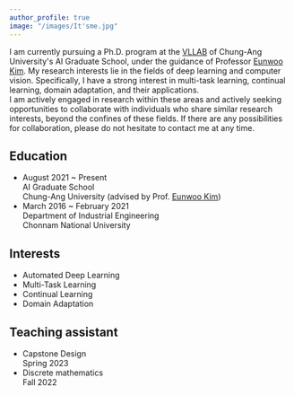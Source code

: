 ```yaml
---
author_profile: true
image: "/images/It'sme.jpg"
---
```


I am currently pursuing a Ph.D. program at the [VLLAB](https://vllab.cau.ac.kr/) of Chung-Ang University's AI Graduate School, under the guidance of Professor [Eunwoo Kim](https://vllab.cau.ac.kr/members/professor/). My research interests lie in the fields of deep learning and computer vision. Specifically, I have a strong interest in multi-task learning, continual learning, domain adaptation, and their applications.<br>
I am actively engaged in research within these areas and actively seeking opportunities to collaborate with individuals who share similar research interests, beyond the confines of these fields. If there are any possibilities for collaboration, please do not hesitate to contact me at any time.

## Education
- August 2021 ~ Present<br>
  AI Graduate School<br> 
  Chung-Ang University (advised by Prof. [Eunwoo Kim](https://vllab.cau.ac.kr/members/professor/))
- March 2016 ~ February 2021<br>
  Department of Industrial Engineering<br>
  Chonnam National University 

## Interests
- Automated Deep Learning<br>
- Multi-Task Learning<br>
- Continual Learning<br>
- Domain Adaptation<br>



## Teaching assistant
- Capstone Design<br>
  Spring 2023
- Discrete mathematics<br>
  Fall 2022
